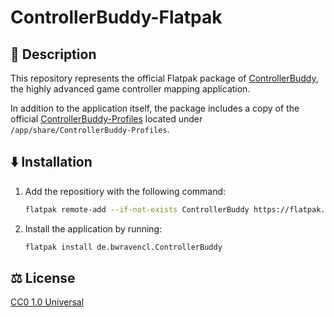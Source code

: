 # ControllerBuddy-Flatpak

## 📖 Description

This repository represents the official Flatpak package of [ControllerBuddy](https://controllerbuddy.org), the highly advanced game controller mapping application.

In addition to the application itself, the package includes a copy of the official [ControllerBuddy-Profiles](https://github.com/bwRavencl/ControllerBuddy-Profiles) located under `/app/share/ControllerBuddy-Profiles`.


## ⬇️ Installation

1. Add the repositiory with the following command:
    ```sh
    flatpak remote-add --if-not-exists ControllerBuddy https://flatpak.controllerbuddy.org/index.flatpakrepo
    ```
2. Install the application by running:
    ```sh
    flatpak install de.bwravencl.ControllerBuddy
    ```

## ⚖️ License

[CC0 1.0 Universal](LICENSE)
